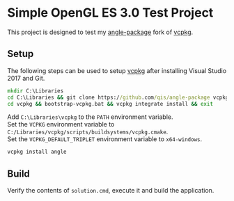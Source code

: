 # Simple OpenGL ES 3.0 Test Project
This project is designed to test my [angle-package][angle-package] fork of [vcpkg][vcpkg].

## Setup
The following steps can be used to setup [vcpkg][vcpkg] after installing Visual Studio 2017 and Git.

```cmd
mkdir C:\Libraries
cd C:\Libraries && git clone https://github.com/qis/angle-package vcpkg
cd vcpkg && bootstrap-vcpkg.bat && vcpkg integrate install && exit
```

Add `C:\Libraries\vcpkg` to the `PATH` environment variable.<br>
Set the `VCPKG` environment variable to `C:/Libraries/vcpkg/scripts/buildsystems/vcpkg.cmake`.<br>
Set the `VCPKG_DEFAULT_TRIPLET` environment variable to `x64-windows`.<br>

```cmd
vcpkg install angle
```

## Build
Verify the contents of `solution.cmd`, execute it and build the application.

[angle-package]: https://github.com/qis/angle-package
[vcpkg]: https://github.com/Microsoft/vcpkg
